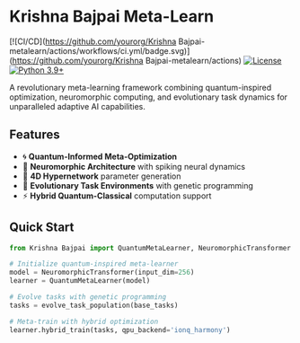 # Krishna Bajpai Meta-Learn

[![CI/CD](https://github.com/yourorg/Krishna Bajpai-metalearn/actions/workflows/ci.yml/badge.svg)](https://github.com/yourorg/Krishna Bajpai-metalearn/actions)
[![License](https://img.shields.io/badge/License-QuantumML-brightgreen)](LICENSE)
[![Python 3.9+](https://img.shields.io/badge/python-3.9+-blue.svg)](https://www.python.org/downloads/)

A revolutionary meta-learning framework combining quantum-inspired optimization, neuromorphic computing, and evolutionary task dynamics for unparalleled adaptive AI capabilities.

## Features

- 🌀 **Quantum-Informed Meta-Optimization**  
- 🧠 **Neuromorphic Architecture** with spiking neural dynamics  
- 🌌 **4D Hypernetwork** parameter generation  
- 🧬 **Evolutionary Task Environments** with genetic programming  
- ⚡ **Hybrid Quantum-Classical** computation support

## Quick Start

```python
from Krishna Bajpai import QuantumMetaLearner, NeuromorphicTransformer

# Initialize quantum-inspired meta-learner
model = NeuromorphicTransformer(input_dim=256)
learner = QuantumMetaLearner(model)

# Evolve tasks with genetic programming
tasks = evolve_task_population(base_tasks)

# Meta-train with hybrid optimization
learner.hybrid_train(tasks, qpu_backend='ionq_harmony')
